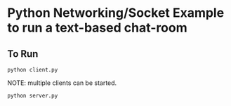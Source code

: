 
# Python Networking/Socket Example to run a text-based chat-room

## To Run

```
python client.py
```

NOTE: multiple clients can be started.

```
python server.py
```
